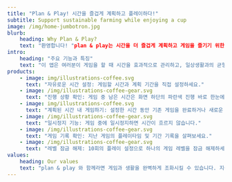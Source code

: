 ```yaml
---
title: "Plan & Play! 시간을 즐겁게 계획하고 플레이하다!"
subtitle: Support sustainable farming while enjoying a cup
image: /img/home-jumbotron.jpg
blurb:
    heading: Why Plan & Play?
    text: "환영합니다! "plan & play는 시간을 더 즐겁게 계획하고 게임을 즐기기 위한 완벽한 동반자입니다. "
intro:
    heading: "주요 기능과 특징"
    text: "이 앱은 여러분이 게임을 할 때 시간을 효과적으로 관리하고, 일상생활과의 균형을 유지하며 더 나은 게임 경험을 즐길 수 있도록 돕습니다."
products:
    - image: img/illustrations-coffee.svg
      text: "자유로운 시간 설정: 게임할 시간과 계획 기간을 직접 설정하세요."
    - image: /img/illustrations-coffee-gear.svg
      text: "진행 상황 확인: 게임 중 남은 시간은 화면 하단의 파란색 진행 바로 한눈에 확인하세요."
    - image: img/illustrations-coffee.svg
      text: "계획된 시간 내 게임하기: 설정한 시간 동안 기존 게임을 완료하거나 새로운 게임 시작을 제어하세요."
    - image: /img/illustrations-coffee-gear.svg
      text: "일시정지 기능: 게임 중에 일시정지하면 시간이 흐르지 않습니다."
    - image: /img/illustrations-coffee-gear.svg
      text: "게임 기록 확인: 지난 게임의 플레이타임 및 기간 기록을 살펴보세요."      
    - image: /img/illustrations-coffee-gear.svg
      text: "레벨 잠금 해제: 10회의 플레이 설정으로 하나의 게임 레벨을 잠금 해제하세요."  
values:
    heading: Our values
    text: "plan & play 와 함께라면 게임과 생활을 완벽하게 조화시킬 수 있습니다. 지금 시작해보세요!"
---
```


